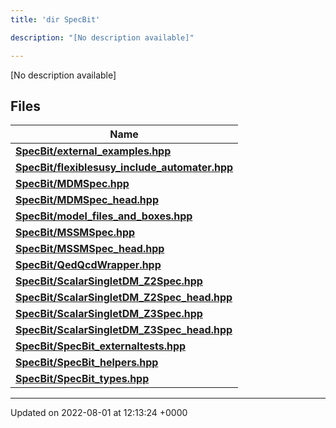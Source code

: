 ```yaml
---
title: 'dir SpecBit'

description: "[No description available]"

---
```







[No description available]

## Files

| Name           |
| -------------- |
| **[SpecBit/external_examples.hpp](/documentation/code/files/external__examples_8hpp/#file-external-examples.hpp)**  |
| **[SpecBit/flexiblesusy_include_automater.hpp](/documentation/code/files/flexiblesusy__include__automater_8hpp/#file-flexiblesusy-include-automater.hpp)**  |
| **[SpecBit/MDMSpec.hpp](/documentation/code/files/mdmspec_8hpp/#file-mdmspec.hpp)**  |
| **[SpecBit/MDMSpec_head.hpp](/documentation/code/files/mdmspec__head_8hpp/#file-mdmspec-head.hpp)**  |
| **[SpecBit/model_files_and_boxes.hpp](/documentation/code/files/model__files__and__boxes_8hpp/#file-model-files-and-boxes.hpp)**  |
| **[SpecBit/MSSMSpec.hpp](/documentation/code/files/mssmspec_8hpp/#file-mssmspec.hpp)**  |
| **[SpecBit/MSSMSpec_head.hpp](/documentation/code/files/mssmspec__head_8hpp/#file-mssmspec-head.hpp)**  |
| **[SpecBit/QedQcdWrapper.hpp](/documentation/code/files/qedqcdwrapper_8hpp/#file-qedqcdwrapper.hpp)**  |
| **[SpecBit/ScalarSingletDM_Z2Spec.hpp](/documentation/code/files/scalarsingletdm__z2spec_8hpp/#file-scalarsingletdm-z2spec.hpp)**  |
| **[SpecBit/ScalarSingletDM_Z2Spec_head.hpp](/documentation/code/files/scalarsingletdm__z2spec__head_8hpp/#file-scalarsingletdm-z2spec-head.hpp)**  |
| **[SpecBit/ScalarSingletDM_Z3Spec.hpp](/documentation/code/files/scalarsingletdm__z3spec_8hpp/#file-scalarsingletdm-z3spec.hpp)**  |
| **[SpecBit/ScalarSingletDM_Z3Spec_head.hpp](/documentation/code/files/scalarsingletdm__z3spec__head_8hpp/#file-scalarsingletdm-z3spec-head.hpp)**  |
| **[SpecBit/SpecBit_externaltests.hpp](/documentation/code/files/specbit__externaltests_8hpp/#file-specbit-externaltests.hpp)**  |
| **[SpecBit/SpecBit_helpers.hpp](/documentation/code/files/specbit__helpers_8hpp/#file-specbit-helpers.hpp)**  |
| **[SpecBit/SpecBit_types.hpp](/documentation/code/files/specbit__types_8hpp/#file-specbit-types.hpp)**  |






-------------------------------

Updated on 2022-08-01 at 12:13:24 +0000

